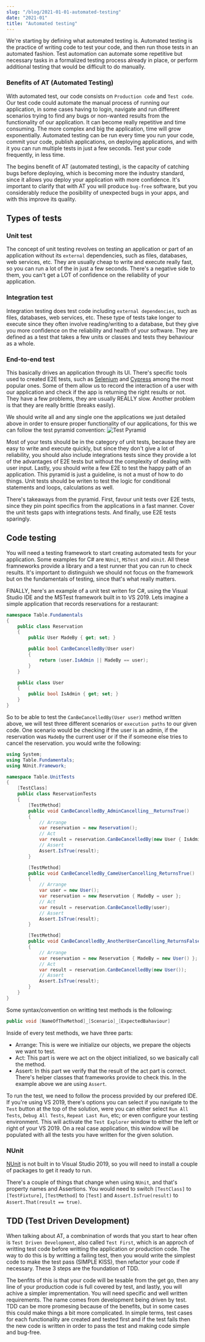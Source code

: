 ```yaml
---
slug: "/blog/2021-01-01-automated-testing"
date: "2021-01"
title: "Automated testing"
---
```


We're starting by defining what automated testing is. Automated testing is the practice of writing code to test your code, and then run those tests in an automated fashion. Test automation can automate some repetitive but necessary tasks in a formalized testing process already in place, or perform additional testing that would be difficult to do manually.

### Benefits of AT (Automated Testing)
With automated test, our code consists on `Production code` and `Test code`. Our test code could automate the manual process of running our application, in some cases having to login, navigate and run different scenarios trying to find any bugs or non-wanted results from the functionality of our application. It can become really repetitive and time consuming. The more complex and big the application, time will grow exponentially. Automated testing can be run every time you run your code, commit your code, publish applications, on deploying applications, and with it you can run multiple tests in just a few seconds. Test your code frequently, in less time.

The begins benefit of AT (automated testing), is the capacity of catching bugs before deploying, which is becoming more the industry standard, since it allows you deploy your application with more confidence. It's important to clarify that with AT you will produce `bug-free` software, but you considerably reduce the posibility of unexpected bugs in your apps, and with this improve its quality.

## Types of tests
### Unit test
The concept of unit testing revolves on testing an application or part of an application without its `external` dependencies, such as files, databases, web services, etc. They are usually cheap to write and execute really fast, so you can run a lot of the in just a few seconds. There's a negative side to them, you can't get a LOT of confidence on the reliability of your application.

### Integration test
Integration testing does test code including `external dependencies`, such as files, databases, web services, etc. These type of tests take longer to execute since they often involve reading/writing to a database, but they give you more confidence on the reliability and health of your software. They are defined as a test that takes a few units or classes and tests they behaviour as a whole.

### End-to-end test
This basically drives an application through its UI. There's specific tools used to created E2E tests, such as [Selenium](https://www.selenium.dev/) and [Cypress](https://www.cypress.io/) among the most popular ones. Some of them allow us to record the interaction of a user with our application and check if the app is returning the right results or not. They have a few problems, they are usually REALLY slow. Another problem is that they are really brittle (breaks easily).

We should write all and any single one the applications we just detailed above in order to ensure proper functionality of our applications, for this we can follow the test pyramid convention:
![Test Pyramid](https://martinfowler.com/articles/practical-test-pyramid/teaser.png)

Most of your tests should be in the category of unit tests, because they are easy to write and execute quickly, but since they don't give a lot of reliability, you should also include integrations tests since they provide a lot of the advantages of E2E tests but without the complexity of dealing with user input. Lastly, you should write a few E2E to test the happy path of an application. This pyramid is just a guideline, is not a must of how to do things. Unit tests should be writen to test the logic for conditional statements and loops, calculations as well.

There's takeaways from the pyramid. First, favour unit tests over E2E tests, since they pin point specifics from the applications in a fast manner. Cover the unit tests gaps with integrations tests. And finally, use E2E tests sparingly.

## Code testing
You will need a testing framework to start creating automated tests for your application. Some examples for C# are `NUnit`, `MSTest` and `xUnit`. All these framneworks provide a library and a test runner that you can run to check results. It's important to distinguish we should not focus on the framework but on the fundamentals of testing, since that's what really matters.

FINALLY, here's an example of a unit test writen for C#, using the Visual Studio IDE and the MSTest framework built in to VS 2019. Lets imagine a simple application that records reservations for a restaurant:

```csharp
namespace Table.Fundamentals
{
    public class Reservation
    {
        public User MadeBy { get; set; }

        public bool CanBeCancelledBy(User user)
        {
            return (user.IsAdmin || MadeBy == user);
        }
    }

    public class User
    {
        public bool IsAdmin { get; set; }
    }
}
```

So to be able to test the `CanBeCancelledBy(User user)` method written above, we will test three different scenarios or `execution paths` to our given code. One scenario would be checking if the user is an admin, if the reservation was `MadeBy` the current user or if the if someone else tries to cancel the reservation.  you would write the following:

```csharp
using System;
using Table.Fundamentals;
using NUnit.Framework;

namespace Table.UnitTests
{
    [TestClass]
    public class ReservationTests
    {
        [TestMethod]
        public void CanBeCancelledBy_AdminCancelling__ReturnsTrue()
        {
            // Arrange
            var reservation = new Reservation();
            // Act
            var result = reservation.CanBeCancelledBy(new User { IsAdmin = true });
            // Assert
            Assert.IsTrue(result);
        }

        [TestMethod]
        public void CanBeCancelledBy_CameUserCancelling_ReturnsTrue()
        {
        	// Arrange
            var user = new User();
            var reservation = new Reservation { MadeBy = user };
            // Act
            var result = reservation.CanBeCancelledBy(user);
            // Assert
            Assert.IsTrue(result);
        }

        [TestMethod]
        public void CanBeCancelledBy_AnotherUserCancelling_ReturnsFalse()
        {
        	// Arrange
            var reservation = new Reservation { MadeBy = new User() };
            // Act
            var result = reservation.CanBeCancelledBy(new User());
            // Assert
            Assert.IsTrue(result);
        }
    }
}
```
Some syntax/convention on writting test methods is the following:
```csharp
public void [NameOfTheMethod]_[Scenario]_[ExpectedBahaviour]
```
Inside of every test methods, we have three parts:
- Arrange: This is were we initialize our objects, we prepare the objects we want to test.
- Act: This part is were we act on the object initialized, so we basically call the method.
- Assert: In this part we verify that the result of the act part is correct. There's helper classes that frameworks provide to check this. In the example above we are using `Assert`.

To run the test, we need to follow the process provided by our prefered IDE. If you're using VS 2019, there's options you can select if you navigate to the `Test` button at the top of the solution, were you can either select `Run All Tests`, `Debug All Tests`, `Repeat Last Run`, etc; or even configure your testing environment. This will activate the `Test Explorer` window to either the left or right of your VS 2019. On a real case application, this window will be populated with all the tests you have written for the given solution.

### NUnit
[NUnit](https://nunit.org/) is not built in to Visual Studio 2019, so you will need to install a couple of packages to get it ready to run.

There's a couple of things that change when using `NUnit`, and that's property names and Assertions. You would need to switch `[TestClass]` to `[TestFixture]`, `[TestMethod]` to `[Test]` and `Assert.IsTrue(result)` to `Assert.That(result == true)`.

## TDD (Test Driven Development)
When talking about AT, a combnination of words that you start to hear often is `Test Driven Development`, also called `Test First`, which is an approch of writting test code before writting the application or production code. The way to do this is by writting a failing test, then you would write the simplest code to make the test pass (SIMPLE KISS), then refactor your code if necessary. These 3 steps are the foundation of TDD.

The benfits of this is that your code will be tesable from the get go, then any line of your production code is full covered by test, and lastly, you will achive a simpler imprementation. You will need specific and well written requirements. The name comes from development being driven by test. TDD can be more promesing because of the benefits, but in some cases this could make things a bit more complicated. In simple terms, test cases for each functionality are created and tested first and if the test fails then the new code is written in order to pass the test and making code simple and bug-free.